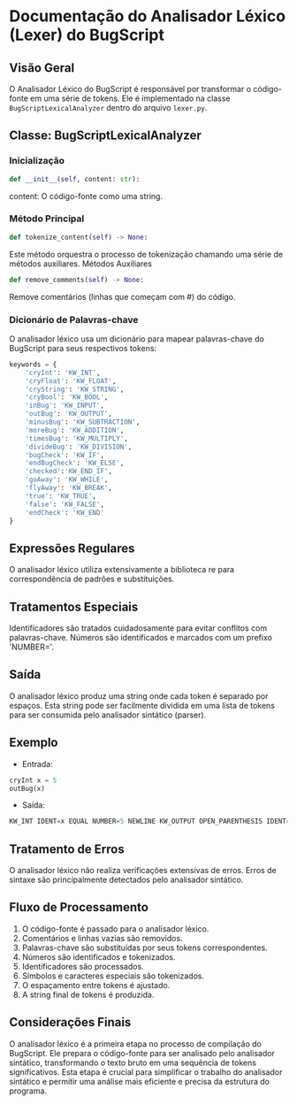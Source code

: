 # Documentação do Analisador Léxico (Lexer) do BugScript

## Visão Geral

O Analisador Léxico do BugScript é responsável por transformar o código-fonte em uma série de tokens. Ele é implementado na classe `BugScriptLexicalAnalyzer` dentro do arquivo `lexer.py`.

## Classe: BugScriptLexicalAnalyzer

### Inicialização

```python
def __init__(self, content: str):
```

content: O código-fonte como uma string.

### Método Principal
```python
def tokenize_content(self) -> None:
```

Este método orquestra o processo de tokenização chamando uma série de métodos auxiliares.
Métodos Auxiliares

```python
def remove_comments(self) -> None:
```

Remove comentários (linhas que começam com #) do código.
&nbsp;

### Dicionário de Palavras-chave
O analisador léxico usa um dicionário para mapear palavras-chave do BugScript para seus respectivos tokens:
```python
keywords = {
    'cryInt': 'KW_INT',
    'cryFloat': 'KW_FLOAT',
    'cryString': 'KW_STRING',
    'cryBool': 'KW_BOOL',
    'inBug': 'KW_INPUT',
    'outBug': 'KW_OUTPUT',
    'minusBug': 'KW_SUBTRACTION',
    'moreBug': 'KW_ADDITION',
    'timesBug': 'KW_MULTIPLY', 
    'divideBug': 'KW_DIVISION',
    'bugCheck': 'KW_IF',
    'endBugCheck': 'KW_ELSE',
    'checked':'KW_END_IF',
    'goAway': 'KW_WHILE',
    'flyAway': 'KW_BREAK',
    'true': 'KW_TRUE',
    'false': 'KW_FALSE',
    'endCheck': 'KW_END'
}
```

## Expressões Regulares
O analisador léxico utiliza extensivamente a biblioteca re para correspondência de padrões e substituições.

## Tratamentos Especiais
Identificadores são tratados cuidadosamente para evitar conflitos com palavras-chave.
Números são identificados e marcados com um prefixo 'NUMBER='.

## Saída
O analisador léxico produz uma string onde cada token é separado por espaços. Esta string pode ser facilmente dividida em uma lista de tokens para ser consumida pelo analisador sintático (parser).

## Exemplo
- Entrada:
```python
cryInt x = 5
outBug(x)
```
- Saída:
```python
KW_INT IDENT=x EQUAL NUMBER=5 NEWLINE KW_OUTPUT OPEN_PARENTHESIS IDENT=x CLOSE_PARENTHESIS NEWLINE
```

## Tratamento de Erros
O analisador léxico não realiza verificações extensivas de erros. Erros de sintaxe são principalmente detectados pelo analisador sintático.

## Fluxo de Processamento
1. O código-fonte é passado para o analisador léxico.
2. Comentários e linhas vazias são removidos.
3. Palavras-chave são substituídas por seus tokens correspondentes.
4. Números são identificados e tokenizados.
5. Identificadores são processados.
6. Símbolos e caracteres especiais são tokenizados.
7. O espaçamento entre tokens é ajustado.
8. A string final de tokens é produzida.

## Considerações Finais
O analisador léxico é a primeira etapa no processo de compilação do BugScript. Ele prepara o código-fonte para ser analisado pelo analisador sintático, transformando o texto bruto em uma sequência de tokens significativos. Esta etapa é crucial para simplificar o trabalho do analisador sintático e permitir uma análise mais eficiente e precisa da estrutura do programa.